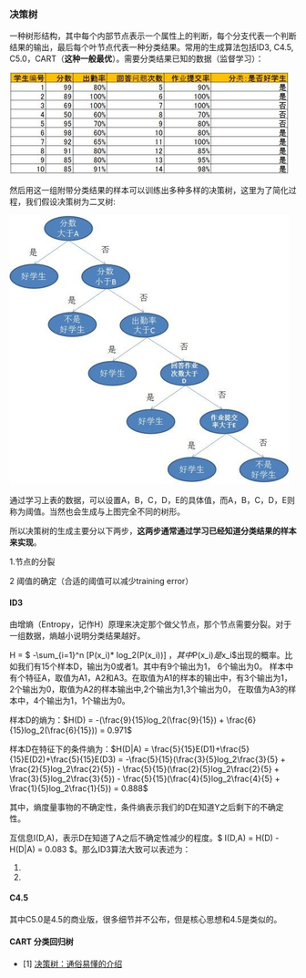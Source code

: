 ### 决策树
一种树形结构，其中每个内部节点表示一个属性上的判断，每个分支代表一个判断结果的输出，最后每个叶节点代表一种分类结果。常用的生成算法包括ID3, C4.5, C5.0，CART（**这种一般最优**）。需要分类结果已知的数据（监督学习）：

![image](https://raw.githubusercontent.com/CPS-zhangX/PhD-Study/master/images/decisiontree.jpg)

然后用这一组附带分类结果的样本可以训练出多种多样的决策树，这里为了简化过程，我们假设决策树为二叉树:

![image](https://raw.githubusercontent.com/CPS-zhangX/PhD-Study/master/images/decisiontree1.jpg)

通过学习上表的数据，可以设置A，B，C，D，E的具体值，而A，B，C，D，E则称为阈值。当然也会生成与上图完全不同的树形。

所以决策树的生成主要分以下两步，**这两步通常通过学习已经知道分类结果的样本来实现**。

1.节点的分裂

2 阈值的确定（合适的阈值可以减少training error）

#### ID3

由增熵（Entropy，记作H）原理来决定那个做父节点，那个节点需要分裂。对于一组数据，熵越小说明分类结果越好。

H = $ -\sum_{i=1}^n [P(x_i)* log_2(P(x_i))] $，其中$P(x_i)$是$x_i$出现的概率。比如我们有15个样本D，输出为0或者1。其中有9个输出为1， 6个输出为0。 样本中有个特征A，取值为A1，A2和A3。在取值为A1的样本的输出中，有3个输出为1， 2个输出为0，取值为A2的样本输出中,2个输出为1,3个输出为0， 在取值为A3的样本中，4个输出为1，1个输出为0。

样本D的熵为：$H(D) = -(\frac{9}{15}log_2(\frac{9}{15}) + \frac{6}{15}log_2(\frac{6}{15})) = 0.971$

样本D在特征下的条件熵为：$H(D|A) = \frac{5}{15}E(D1)+\frac{5}{15}E(D2)+\frac{5}{15}E(D3) = -\frac{5}{15}(\frac{3}{5}log_2\frac{3}{5} + \frac{2}{5}log_2\frac{2}{5}) - \frac{5}{15}(\frac{2}{5}log_2\frac{2}{5} + \frac{3}{5}log_2\frac{3}{5}) - \frac{5}{15}(\frac{4}{5}log_2\frac{4}{5} + \frac{1}{5}log_2\frac{1}{5}) = 0.888$

其中，熵度量事物的不确定性，条件熵表示我们的D在知道Y之后剩下的不确定性。

互信息I(D,A)，表示D在知道了A之后不确定性减少的程度。$ I(D,A) = H(D) - H(D|A) = 0.083 $。那么ID3算法大致可以表述为：

1. 
2. 

#### C4.5
其中C5.0是4.5的商业版，很多细节并不公布，但是核心思想和4.5是类似的。

#### CART 分类回归树

- [1] [决策树：通俗易懂的介绍](https://zhuanlan.zhihu.com/p/30059442)
